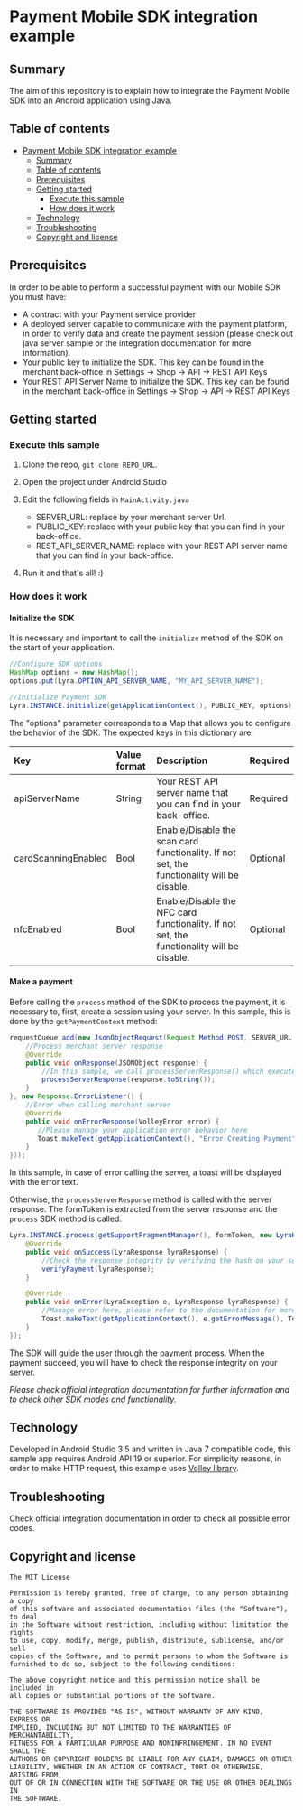 # Payment Mobile SDK integration example

## Summary

The aim of this repository is to explain how to integrate the Payment Mobile SDK into an Android application using Java.


## Table of contents

- [Payment Mobile SDK integration example](#payment-mobile-sdk-integration-example)
  - [Summary](#summary)
  - [Table of contents](#table-of-contents)
  - [Prerequisites](#prerequisites)
  - [Getting started](#getting-started)
    - [Execute this sample](#execute-this-sample)
    - [How does it work](#how-does-it-work)
  - [Technology](#technology)
  - [Troubleshooting](#troubleshooting)
  - [Copyright and license](#copyright-and-license)

## Prerequisites

In order to be able to perform a successful payment with our Mobile SDK you must have: 
* A contract with your Payment service provider
* A deployed server capable to communicate with the payment platform, in order to verify data and create the payment session  (please check out java server sample or the integration documentation for more information).
* Your public key to initialize the SDK. This key can be found in the merchant back-office in Settings -> Shop -> API -> REST API Keys
* Your REST API Server Name to initialize the SDK. This key can be found in the merchant back-office in Settings -> Shop -> API -> REST API Keys

## Getting started

### Execute this sample

1. Clone the repo, `git clone REPO_URL`. 

2. Open the project under Android Studio

3. Edit the following fields in `MainActivity.java`
    - SERVER_URL: replace by your merchant server Url.
    - PUBLIC_KEY: replace with your public key that you can find in your back-office.
    - REST_API_SERVER_NAME: replace with your REST API server name that you can find in your back-office.

4. Run it and that's all! :)

### How does it work

#### Initialize the SDK

It is necessary and important to call the `initialize` method of the SDK on the start of your application. 

```java
//Configure SDK options
HashMap options = new HashMap();
options.put(Lyra.OPTION_API_SERVER_NAME, "MY_API_SERVER_NAME");

//Initialize Payment SDK
Lyra.INSTANCE.initialize(getApplicationContext(), PUBLIC_KEY, options);
```

The "options" parameter corresponds to a Map that allows you to configure the behavior of the SDK. The expected keys in this dictionary are:

| Key                   | Value format | Description                                                        | Required   |
| :-------------------- | :----------- | :----------------------------------------------------------------- | :--------|
| apiServerName         | String       | Your REST API server name that you can find in your back-office.   | Required |
| cardScanningEnabled   | Bool         | Enable/Disable the scan card functionality. If not set, the functionality will be disable. | Optional |
| nfcEnabled            | Bool         | Enable/Disable the NFC card functionality. If not set, the functionality will be disable.  | Optional |

#### Make a payment

Before calling the `process` method of the SDK to process the payment,  it is necessary to, first, create a session using your server.
In this sample, this is done by the `getPaymentContext` method:

```java
requestQueue.add(new JsonObjectRequest(Request.Method.POST, SERVER_URL + "/createPayment", getPaymentParams(), new Response.Listener<JSONObject>() {
    //Process merchant server response
    @Override
    public void onResponse(JSONObject response) {
        //In this sample, we call processServerResponse() which execute the process method of the SDK with the formToken extracted from the serverResponse
        processServerResponse(response.toString());
    }
}, new Response.ErrorListener() {
    //Error when calling merchant server
    @Override
    public void onErrorResponse(VolleyError error) {
       //Please manage your application error behavior here
       Toast.makeText(getApplicationContext(), "Error Creating Payment", Toast.LENGTH_LONG).show();
    }
}));
```

In this sample, in case of error calling the server, a toast will be displayed with the error text.
  
Otherwise, the `processServerResponse` method is called with the server response. The formToken is extracted from the server response and the `process` SDK method is called.

```java
Lyra.INSTANCE.process(getSupportFragmentManager(), formToken, new LyraHandler() {
    @Override
    public void onSuccess(LyraResponse lyraResponse) {
        //Check the response integrity by verifying the hash on your server
        verifyPayment(lyraResponse);
    }

    @Override
    public void onError(LyraException e, LyraResponse lyraResponse) {
        //Manage error here, please refer to the documentation for more information
        Toast.makeText(getApplicationContext(), e.getErrorMessage(), Toast.LENGTH_LONG).show();
    }
});
```

The SDK will guide the user through the payment process. When the payment succeed, you will have to check the response integrity on your server. 


*Please check official integration documentation for further information and to check other SDK modes and functionality.* 


## Technology

Developed in Android Studio 3.5 and written in Java 7 compatible code, this sample app requires Android API 19 or superior.
For simplicity reasons, in order to make HTTP request, this example uses [Volley library](https://github.com/google/volley).

## Troubleshooting

Check official integration documentation in order to check all possible error codes.

## Copyright and license
	The MIT License

	Permission is hereby granted, free of charge, to any person obtaining a copy
	of this software and associated documentation files (the "Software"), to deal
	in the Software without restriction, including without limitation the rights
	to use, copy, modify, merge, publish, distribute, sublicense, and/or sell
	copies of the Software, and to permit persons to whom the Software is
	furnished to do so, subject to the following conditions:

	The above copyright notice and this permission notice shall be included in
	all copies or substantial portions of the Software.

	THE SOFTWARE IS PROVIDED "AS IS", WITHOUT WARRANTY OF ANY KIND, EXPRESS OR
	IMPLIED, INCLUDING BUT NOT LIMITED TO THE WARRANTIES OF MERCHANTABILITY,
	FITNESS FOR A PARTICULAR PURPOSE AND NONINFRINGEMENT. IN NO EVENT SHALL THE
	AUTHORS OR COPYRIGHT HOLDERS BE LIABLE FOR ANY CLAIM, DAMAGES OR OTHER
	LIABILITY, WHETHER IN AN ACTION OF CONTRACT, TORT OR OTHERWISE, ARISING FROM,
	OUT OF OR IN CONNECTION WITH THE SOFTWARE OR THE USE OR OTHER DEALINGS IN
	THE SOFTWARE.